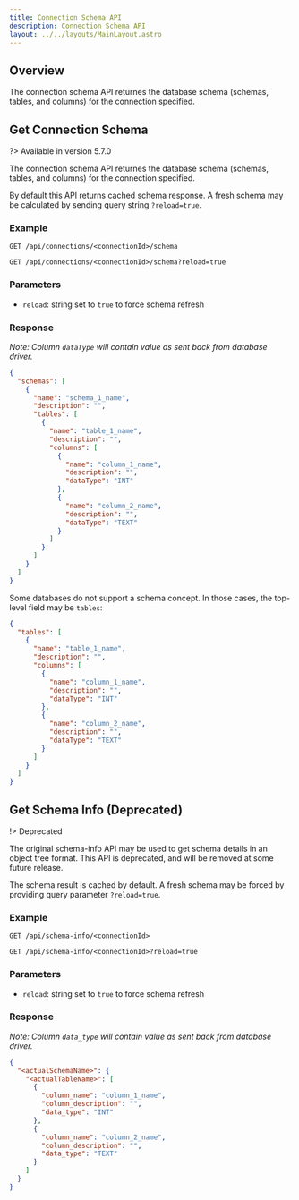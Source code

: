 ```yaml
---
title: Connection Schema API
description: Connection Schema API
layout: ../../layouts/MainLayout.astro
---
```


## Overview

The connection schema API returnes the database schema (schemas, tables, and columns) for the connection specified.

## Get Connection Schema

?> Available in version 5.7.0

The connection schema API returnes the database schema (schemas, tables, and columns) for the connection specified.

By default this API returns cached schema response. A fresh schema may be calculated by sending query string `?reload=true`.

### Example

`GET /api/connections/<connectionId>/schema`

`GET /api/connections/<connectionId>/schema?reload=true`

### Parameters

- `reload`: string set to `true` to force schema refresh

### Response

_Note: Column `dataType` will contain value as sent back from database driver._

```json
{
  "schemas": [
    {
      "name": "schema_1_name",
      "description": "",
      "tables": [
        {
          "name": "table_1_name",
          "description": "",
          "columns": [
            {
              "name": "column_1_name",
              "description": "",
              "dataType": "INT"
            },
            {
              "name": "column_2_name",
              "description": "",
              "dataType": "TEXT"
            }
          ]
        }
      ]
    }
  ]
}
```

Some databases do not support a schema concept. In those cases, the top-level field may be `tables`:

```json
{
  "tables": [
    {
      "name": "table_1_name",
      "description": "",
      "columns": [
        {
          "name": "column_1_name",
          "description": "",
          "dataType": "INT"
        },
        {
          "name": "column_2_name",
          "description": "",
          "dataType": "TEXT"
        }
      ]
    }
  ]
}
```

## Get Schema Info (Deprecated)

!> Deprecated

The original schema-info API may be used to get schema details in an object tree format. This API is deprecated, and will be removed at some future release.

The schema result is cached by default. A fresh schema may be forced by providing query parameter `?reload=true`.

### Example

`GET /api/schema-info/<connectionId>`

`GET /api/schema-info/<connectionId>?reload=true`

### Parameters

- `reload`: string set to `true` to force schema refresh

### Response

_Note: Column `data_type` will contain value as sent back from database driver._

```json
{
  "<actualSchemaName>": {
    "<actualTableName>": [
      {
        "column_name": "column_1_name",
        "column_description": "",
        "data_type": "INT"
      },
      {
        "column_name": "column_2_name",
        "column_description": "",
        "data_type": "TEXT"
      }
    ]
  }
}
```
